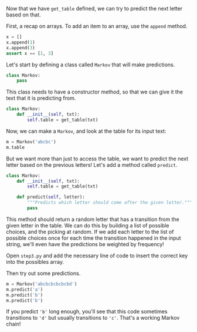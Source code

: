 Now that we have `get_table` defined, we can try to predict the next letter based on that.

First, a recap on arrays. To add an item to an array, use the `append` method.
```python
x = []
x.append(1)
x.append(3)
assert x == [1, 3]
```

Let's start by defining a class called `Markov` that will make predictions.

```python
class Markov:
    pass
```

This class needs to have a constructor method, so that we can give it the text that it is predicting from.

```python
class Markov:
    def __init__(self, txt):
        self.table = get_table(txt)
```

Now, we can make a `Markov`, and look at the table for its input text:
```python
m = Markov('abcbc')
m.table
```

But we want more than just to access the table, we want to predict the next letter based on the previous letters! Let's
add a method called `predict`.

```python
class Markov:
    def __init__(self, txt):
        self.table = get_table(txt)

    def predict(self, letter):
        """Predicts which letter should come after the given letter."""
        pass
```

This method should return a random letter that has a transition from the given letter in the table. We can do this by building a list of possible choices, and the picking at random. If we add each letter to the list of possible choices once for each time the transition happened in the input string, we'll even have the predictions be weighted by frequency!

Open `step3.py` and add the necessary line of code to insert the correct key into the possibles array. 

Then try out some predictions.
```python
m = Markov('abcbcbcbcbcbd')
m.predict('a')
m.predict('b')
m.predict('b')
```

If you predict `'b'` long enough, you'll see that this code sometimes transitions to `'d'` but usually transitions to `'c'`. That's a working Markov chain!